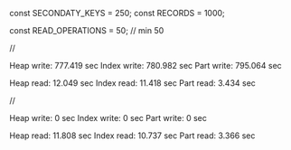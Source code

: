 const SECONDATY_KEYS = 250;
const RECORDS = 1000;

const READ_OPERATIONS = 50; // min 50

//

Heap write: 777.419 sec
Index write: 780.982 sec
Part write: 795.064 sec

Heap read: 12.049 sec
Index read: 11.418 sec
Part read: 3.434 sec

//

Heap write: 0 sec
Index write: 0 sec
Part write: 0 sec

Heap read: 11.808 sec
Index read: 10.737 sec
Part read: 3.366 sec
